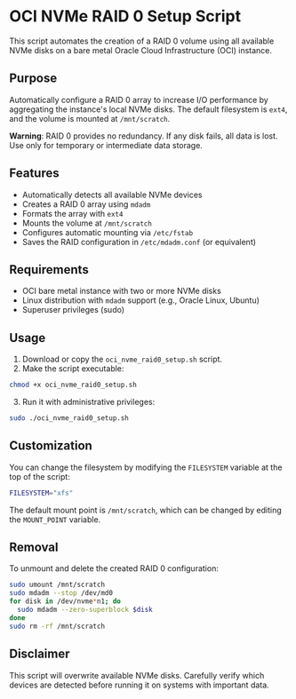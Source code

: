 # OCI NVMe RAID 0 Setup Script

This script automates the creation of a RAID 0 volume using all available NVMe disks on a bare metal Oracle Cloud Infrastructure (OCI) instance.

## Purpose

Automatically configure a RAID 0 array to increase I/O performance by aggregating the instance's local NVMe disks. The default filesystem is `ext4`, and the volume is mounted at `/mnt/scratch`.

**Warning**: RAID 0 provides no redundancy. If any disk fails, all data is lost. Use only for temporary or intermediate data storage.

## Features

- Automatically detects all available NVMe devices
- Creates a RAID 0 array using `mdadm`
- Formats the array with `ext4`
- Mounts the volume at `/mnt/scratch`
- Configures automatic mounting via `/etc/fstab`
- Saves the RAID configuration in `/etc/mdadm.conf` (or equivalent)

## Requirements

- OCI bare metal instance with two or more NVMe disks
- Linux distribution with `mdadm` support (e.g., Oracle Linux, Ubuntu)
- Superuser privileges (sudo)

## Usage

1. Download or copy the `oci_nvme_raid0_setup.sh` script.
2. Make the script executable:

```bash
chmod +x oci_nvme_raid0_setup.sh
```

3. Run it with administrative privileges:

```bash
sudo ./oci_nvme_raid0_setup.sh
```

## Customization

You can change the filesystem by modifying the `FILESYSTEM` variable at the top of the script:

```bash
FILESYSTEM="xfs"
```

The default mount point is `/mnt/scratch`, which can be changed by editing the `MOUNT_POINT` variable.

## Removal

To unmount and delete the created RAID 0 configuration:

```bash
sudo umount /mnt/scratch
sudo mdadm --stop /dev/md0
for disk in /dev/nvme*n1; do
  sudo mdadm --zero-superblock $disk
done
sudo rm -rf /mnt/scratch
```

## Disclaimer

This script will overwrite available NVMe disks. Carefully verify which devices are detected before running it on systems with important data.
